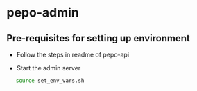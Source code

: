 # pepo-admin

## Pre-requisites for setting up environment

* Follow the steps in readme of pepo-api

* Start the admin server
```bash
   source set_env_vars.sh
   
```